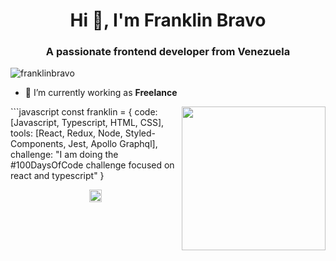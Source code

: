 <h1 align="center">Hi 👋, I'm Franklin Bravo</h1>
<h3 align="center">A passionate frontend developer from Venezuela</h3>
<p align="left"> <img src="https://komarev.com/ghpvc/?username=franklinbravo" alt="franklinbravo" /> </p>

- 🔭 I’m currently working as **Freelance**
<img align='right' src="https://media0.giphy.com/media/LmNwrBhejkK9EFP504/giphy.gif" width="230">
```javascript
const franklin = {
  code: [Javascript, Typescript, HTML, CSS],
  tools: [React, Redux, Node, Styled-Components, Jest, Apollo Graphql],
 challenge: "I am doing the #100DaysOfCode challenge focused on react and typescript"
}
<p align="center">
  <a href="https://linkedin.com/in/franklin-bravo" target="blank"><img align="center" src="https://cdn.jsdelivr.net/npm/simple-icons@3.0.1/icons/linkedin.svg" alt="franklin-bravo" height="20" width="20" /></a>
</p>
